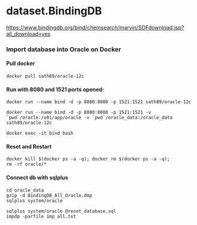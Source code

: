 # dataset.BindingDB

https://www.bindingdb.org/bind/chemsearch/marvin/SDFdownload.jsp?all_download=yes

### Import database into Oracle on Docker 

#### Pull docker 
```
docker pull sath89/oracle-12c
```

#### Run with 8080 and 1521 ports opened:
```
docker run --name bind -d -p 8080:8080 -p 1521:1521 sath89/oracle-12c

docker run --name bind -d -p 8080:8080 -p 1521:1521 -v `pwd`/oracle:/u01/app/oracle -v `pwd`/oracle_data:/oracle_data sath89/oracle-12c

docker exec -it bind bash 
```

#### Reset and Restart 
```
docker kill $(docker ps -a -q); docker rm $(docker ps -a -q); 
rm -rf oracle/*
```  

#### Connect db with sqlplus  
```
cd oracle_data
gzip -d BindingDB_All_Oracle.dmp
sqlplus system/oracle
```

```
sqlplus system/oracle @reset_database.sql
impdp -parfile imp_all.txt 
```
